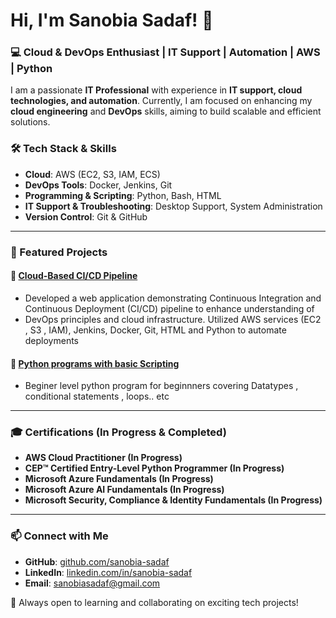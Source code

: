 # Hi, I'm Sanobia Sadaf! 👋

### 💻 Cloud & DevOps Enthusiast | IT Support | Automation | AWS | Python

I am a passionate **IT Professional** with experience in **IT support, cloud technologies, and automation**. Currently, I am focused on enhancing my **cloud engineering** and **DevOps** skills, aiming to build scalable and efficient solutions.

### 🛠️ Tech Stack & Skills
- **Cloud**: AWS (EC2, S3, IAM, ECS)
- **DevOps Tools**: Docker, Jenkins, Git
- **Programming & Scripting**: Python, Bash, HTML
- **IT Support & Troubleshooting**: Desktop Support, System Administration
- **Version Control**: Git & GitHub

---

### 🚀 Featured Projects
#### 📌 [Cloud-Based CI/CD Pipeline](https://github.com/Sansadcode/build.git)
- Developed a web application demonstrating Continuous Integration and Continuous Deployment (CI/CD) pipeline to enhance understanding of
- DevOps principles and cloud infrastructure. Utilized AWS services (EC2 , S3 , IAM), Jenkins, Docker, Git, HTML and Python to automate deployments


#### 📌 [Python programs with basic Scripting](https://github.com/Sansadcode/startpy.git)
- Beginer level python program for beginnners covering Datatypes , conditional statements , loops.. etc 

---
### 🎓 Certifications (In Progress & Completed)
- **AWS Cloud Practitioner (In Progress)**
- **CEP™ Certified Entry-Level Python Programmer (In Progress)**
- **Microsoft Azure Fundamentals (In Progress)**
- **Microsoft Azure AI Fundamentals (In Progress)**
- **Microsoft Security, Compliance & Identity Fundamentals (In Progress)**


---

### 📫 Connect with Me
- **GitHub**: [github.com/sanobia-sadaf](https://github.com/Sansadcode)
- **LinkedIn**: [linkedin.com/in/sanobia-sadaf](https://linkedin.com/in/sanobiasadaf/)
- **Email**: sanobiasadaf@gmail.com

🔹 Always open to learning and collaborating on exciting tech projects!

<!---
Sansadcode/Sansadcode is a ✨ special ✨ repository because its `README.md` (this file) appears on your GitHub profile.
You can click the Preview link to take a look at your changes.
--->
